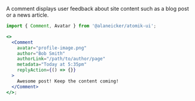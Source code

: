 A comment displays user feedback about site content such as a blog post or a news article.

```jsx
import { Comment, Avatar } from '@alaneicker/atomik-ui';

<>
  <Comment
    avatar="profile-image.png"
    author="Bob Smith"
    authorLink="/path/to/author/page"
    metadata="Today at 5:35pm"
    replyAction={() => {}}
  >
    Awesome post! Keep the content coming!
  </Comment>
</>;
```
